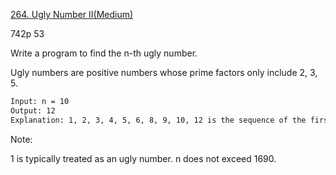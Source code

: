 [264. Ugly Number II(Medium)](https://leetcode.com/problems/ugly-number-ii/)  

742p
53

Write a program to find the n-th ugly number.

Ugly numbers are positive numbers whose prime factors only include 2, 3, 5.

```html
Input: n = 10
Output: 12
Explanation: 1, 2, 3, 4, 5, 6, 8, 9, 10, 12 is the sequence of the first 10 ugly numbers.
```
Note:

1 is typically treated as an ugly number.
n does not exceed 1690.
